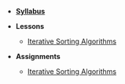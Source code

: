 - **[Syllabus](README.md)**
- **Lessons**

  - [Iterative Sorting Algorithms](Lessons/SortingIterative.md)

- **Assignments**

  - [Iterative Sorting Algorithms](https://www.gradescope.com/courses/202246/assignments/778873)